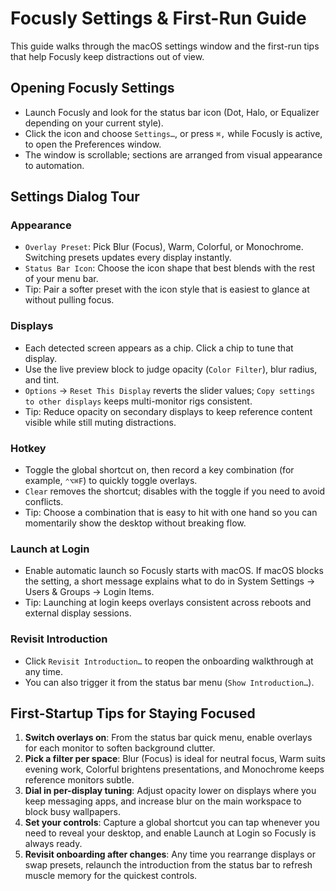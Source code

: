 # Focusly Settings & First-Run Guide

This guide walks through the macOS settings window and the first-run tips that help Focusly keep distractions out of view.

## Opening Focusly Settings
- Launch Focusly and look for the status bar icon (Dot, Halo, or Equalizer depending on your current style).
- Click the icon and choose `Settings…`, or press `⌘,` while Focusly is active, to open the Preferences window.
- The window is scrollable; sections are arranged from visual appearance to automation.

## Settings Dialog Tour

### Appearance
- `Overlay Preset`: Pick Blur (Focus), Warm, Colorful, or Monochrome. Switching presets updates every display instantly.
- `Status Bar Icon`: Choose the icon shape that best blends with the rest of your menu bar.
- Tip: Pair a softer preset with the icon style that is easiest to glance at without pulling focus.

### Displays
- Each detected screen appears as a chip. Click a chip to tune that display.
- Use the live preview block to judge opacity (`Color Filter`), blur radius, and tint.
- `Options` → `Reset This Display` reverts the slider values; `Copy settings to other displays` keeps multi-monitor rigs consistent.
- Tip: Reduce opacity on secondary displays to keep reference content visible while still muting distractions.

### Hotkey
- Toggle the global shortcut on, then record a key combination (for example, `⌃⌥⌘F`) to quickly toggle overlays.
- `Clear` removes the shortcut; disables with the toggle if you need to avoid conflicts.
- Tip: Choose a combination that is easy to hit with one hand so you can momentarily show the desktop without breaking flow.

### Launch at Login
- Enable automatic launch so Focusly starts with macOS. If macOS blocks the setting, a short message explains what to do in System Settings → Users & Groups → Login Items.
- Tip: Launching at login keeps overlays consistent across reboots and external display sessions.

### Revisit Introduction
- Click `Revisit Introduction…` to reopen the onboarding walkthrough at any time.
- You can also trigger it from the status bar menu (`Show Introduction…`).

## First-Startup Tips for Staying Focused
1. **Switch overlays on**: From the status bar quick menu, enable overlays for each monitor to soften background clutter.
2. **Pick a filter per space**: Blur (Focus) is ideal for neutral focus, Warm suits evening work, Colorful brightens presentations, and Monochrome keeps reference monitors subtle.
3. **Dial in per-display tuning**: Adjust opacity lower on displays where you keep messaging apps, and increase blur on the main workspace to block busy wallpapers.
4. **Set your controls**: Capture a global shortcut you can tap whenever you need to reveal your desktop, and enable Launch at Login so Focusly is always ready.
5. **Revisit onboarding after changes**: Any time you rearrange displays or swap presets, relaunch the introduction from the status bar to refresh muscle memory for the quickest controls.
